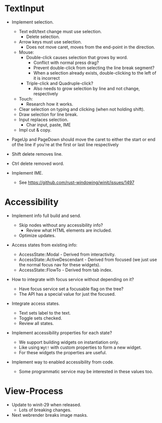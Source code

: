 # TextInput

* Implement selection.
    - Text edit/text change must use selection.
        - Delete selection.
    - Arrow keys must use selection.
        - Does not move caret, moves from the end-point in the direction.
    - Mouse:
        - Double-click causes selection that grows by word.
            - Conflict with normal press drag?
            - Prevent double-click from selecting the line break segment?
            - When a selection already exists, double-clicking to the left of it is incorrect
        - Triple-click and Quadruple-click?
            - Also needs to grow selection by line and not change, respectively
    - Touch:
        - Research how it works.
    - Clear selection on typing and clicking (when not holding shift).
    - Draw selection for line break.
    - Input replaces selection.
        - Char input, paste, IME
    - Impl cut & copy.

* PageUp and PageDown should move the caret to either the start or end of the line if you're at the first or last line respectively
* Shift delete removes line.
* Ctrl delete removed word.

* Implement IME.
    - See https://github.com/rust-windowing/winit/issues/1497

# Accessibility

* Implement info full build and send.
    - Skip nodes without any accessibility info?
        - Review what HTML elements are included.
    - Optimize updates.
* Access states from existing info:
    - AccessState::Modal - Derived from interactivity.
    - AccessState::ActiveDescendant - Derived from focused (we just use the normal focus nav for these widgets).
    - AccessState::FlowTo - Derived from tab index.
* How to integrate with focus service without depending on it?
    - Have focus service set a focusable flag on the tree?
    - The API has a special value for just the focused.
* Integrate access states.
    - Text sets label to the text.
    - Toggle sets checked.
    - Review all states.

* Implement accessibility properties for each state?
    - We support building widgets on instantiation only.
    - Like using `Wgt!` with custom properties to form a new widget.
    - For these widgets the properties are useful.

* Implement way to enabled accessibility from code.
    - Some programmatic service may be interested in these values too.

# View-Process

* Update to winit-29 when released.
    - Lots of breaking changes.
* Next webrender breaks image masks.